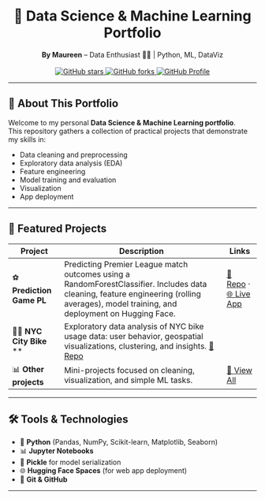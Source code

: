 <h1 align="center">📁 Data Science & Machine Learning Portfolio</h1>

<p align="center">
  <b>By Maureen</b> – Data Enthusiast 👩‍💻 | Python, ML, DataViz
  <br><br>
  <a href="https://github.com/Maureen-Ch/Portfolio/stargazers">
    <img src="https://img.shields.io/github/stars/Maureen-Ch/Portfolio?style=social" alt="GitHub stars">
  </a>
  <a href="https://github.com/Maureen-Ch/Portfolio/forks">
    <img src="https://img.shields.io/github/forks/Maureen-Ch/Portfolio?style=social" alt="GitHub forks">
  </a>
  <a href="https://github.com/Maureen-Ch">
    <img src="https://img.shields.io/badge/GitHub-Maureen--Ch-black?logo=github" alt="GitHub Profile">
  </a>
</p>

---

## 👋 About This Portfolio

Welcome to my personal **Data Science & Machine Learning portfolio**.  
This repository gathers a collection of practical projects that demonstrate my skills in:

- Data cleaning and preprocessing
- Exploratory data analysis (EDA)
- Feature engineering
- Model training and evaluation
- Visualization
- App deployment

---

## 🧠 Featured Projects

| Project | Description | Links |
|--------|-------------|-------|
| ⚽ **Prediction Game PL** | Predicting Premier League match outcomes using a RandomForestClassifier. Includes data cleaning, feature engineering (rolling averages), model training, and deployment on Hugging Face. | [📂 Repo](https://github.com/Maureen-Ch/Portfolio/tree/main/prediction_game_pl) · [🌐 Live App](https://huggingface.co/spaces/Maureen9/prediction_game_pl) |
| 🚴‍♀️ **NYC City Bike** ** | Exploratory data analysis of NYC bike usage data: user behavior, geospatial visualizations, clustering, and insights. [📂 Repo](https://github.com/Maureen-Ch/Portfolio/tree/main/NYC-City-Bike)
| 📊 **Other projects** | Mini-projects focused on cleaning, visualization, and simple ML tasks. | [🔗 View All](https://github.com/Maureen-Ch/Portfolio) |

---

## 🛠️ Tools & Technologies

- 🐍 **Python** (Pandas, NumPy, Scikit-learn, Matplotlib, Seaborn)
- 📊 **Jupyter Notebooks**
- 💾 **Pickle** for model serialization
- 🌐 **Hugging Face Spaces** (for web app deployment)
- 🧪 **Git & GitHub**

---

